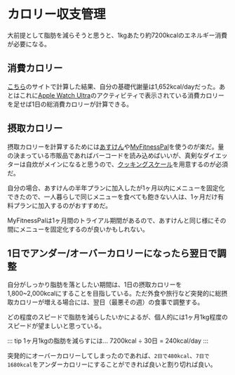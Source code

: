 # カロリー収支管理
大前提として脂肪を減らそうと思うと、1kgあたり約7200kcalのエネルギー消費が必要になる。

## 消費カロリー
[こちら](https://keisan.casio.jp/exec/system/1161228736)のサイトで計算した結果、自分の基礎代謝量は1,652kcal/dayだった。あとはこれに[Apple Watch Ultra](../belongings/AppleWatchUltra1)のアクティビティで表示されている消費カロリーを足せば1日の総消費カロリーが計算できる。

## 摂取カロリー
摂取カロリーを計算するためには[あすけん](https://www.asken.jp/)や[MyFitnessPal](https://www.myfitnesspal.com/ja)を使うのが楽だ。量の決まっている市販品であればバーコードを読み込めばいいが、真剣なダイエッターは自炊がメインになると思うので、[クッキングスケール](https://amzn.to/3UCNwkN)を用意するのが必須だ。

自分の場合、あすけんの半年プランに加入したが1ヶ月以内にメニューを固定化できたので、一人暮らしで同じメニューを食べても飽きない人は、1ヶ月だけ有料プランに加入するのがおすすめだ。

MyFitnessPalは1ヶ月間のトライアル期間があるので、あすけんと同じ様にその間にメニューを固定化するのが良いかもしれない。

## 1日でアンダー/オーバーカロリーになったら翌日で調整
自分がしっかり脂肪を落としたい期間は、1日の摂取カロリーを1,800~2,000kcalにすることを目指している。ただ外食や旅行など突発的に総摂取カロリーが増える場合には、翌日（最悪その週）の食事で調整する。

どの程度のスピードで脂肪を減らしたいかによるが、個人的には1ヶ月1kg程度のスピードが望ましいと思っている。

::: tip 1ヶ月1kgの脂肪を減らすには…
7200kcal ÷ 30日 = 240kcal/day
:::

突発的にオーバーカロリーしてしまったのであれば、`2日で480kcal`、`7日で1680kcal`をアンダーカロリーにすることができれば良いと割り切れば良い。